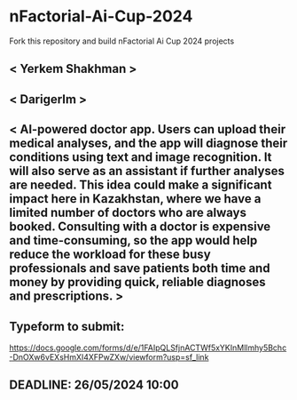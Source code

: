# nFactorial-Ai-Cup-2024
Fork this repository and build nFactorial Ai Cup 2024 projects 

## < Yerkem Shakhman >

## < DarigerIm >

## < AI-powered doctor app. Users can upload their medical analyses, and the app will diagnose their conditions using text and image recognition. It will also serve as an assistant if further analyses are needed. This idea could make a significant impact here in Kazakhstan, where we have a limited number of doctors who are always booked. Consulting with a doctor is expensive and time-consuming, so the app would help reduce the workload for these busy professionals and save patients both time and money by providing quick, reliable diagnoses and prescriptions. >


## Typeform to submit:
https://docs.google.com/forms/d/e/1FAIpQLSfjnACTWf5xYKInMllmhy5Bchc-DnOXw6vEXsHmXI4XFPwZXw/viewform?usp=sf_link

## DEADLINE: 26/05/2024 10:00
